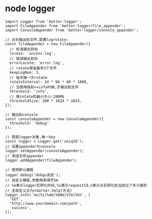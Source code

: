 # node logger

    import Logger from 'better-logger';
    import FileAppender from 'better-logger/file_appender';
    import ConsoleAppender from 'better-logger/console_appender';
    
    // 日志输出到文件,配置logrotate:
    const fileAppender = new FileAppender({
      // 标准输出目标
      locate: 'access.log',
      // 错误输出目标
      errorLocate: 'error.log',
      // rotate保留最多3个文件
      keepLogNum: 3,
      // 每天做一次rotate
      rotateInterval: 24 * 60 * 60 * 1000,
      // 当使用级别>=info时候,才输出到文件
      threshold: 'info',
      // 做rotate的最小大小:200Mb
      thresholdSize: 200 * 1024 * 1024,
    });

    // 输出到console
    const consoleAppender = new ConsoleAppender({
      threshold: 'debug'
    });

    // 获取logger对象,唯一key
    const logger = Logger.get('uniqId');
    // 设置appender为console
    logger.setAppender(consoleAppender);
    // 添加文件appender
    logger.addAppender(fileAppender);

    // 使用默认模板
    logger.debug('debgu消息');
    // 自定义模板,参数用来填充%m
    // %e表示logger实例化时间,%i表示requestId,n表示从实例化到当前过了多少毫秒
    // 全部定义见formatter.help(方法)
    logger.info(`%e|%i|%4m|%60m|%7m|%5n`, [
      'GET',
      'http://www.yourdomain.com/path',
      'success',
    ]);
